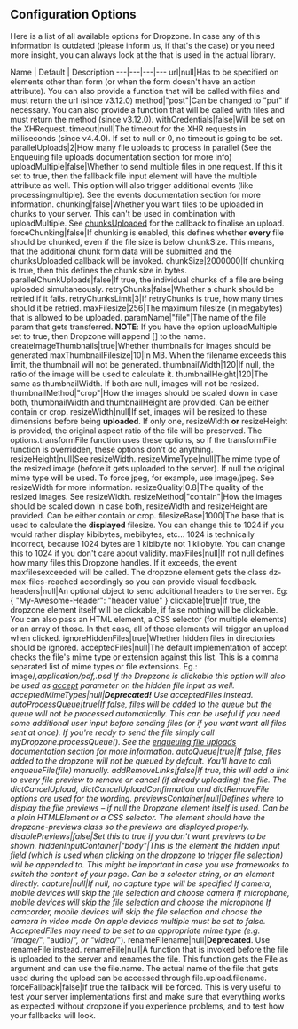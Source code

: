 
## Configuration Options


Here is a list of all available options for Dropzone. In case any of this information is outdated (please inform us, if that's the case) or you need more insight, you can always look at the
 that is used in the actual library.

Name | Default | Description
---|---|---|---
url|null|Has to be specified on elements other than form (or when the form doesn't have an action attribute). You can also provide a function that will be called with files and must return the url (since v3.12.0)
method|"post"|Can be changed to "put" if necessary. You can also provide a function that will be called with files and must return the method (since v3.12.0).
withCredentials|false|Will be set on the XHRequest.
timeout|null|The timeout for the XHR requests in milliseconds (since v4.4.0). If set to null or 0, no timeout is going to be set.
parallelUploads|2|How many file uploads to process in parallel (See the Enqueuing file uploads documentation section for more info)
uploadMultiple|false|Whether to send multiple files in one request. If this it set to true, then the fallback file input element will have the multiple attribute as well. This option will also trigger additional events (like processingmultiple). See the events documentation section for more information.
chunking|false|Whether you want files to be uploaded in chunks to your server. This can't be used in combination with uploadMultiple. See [chunksUploaded](#config-chunksUploaded) for the callback to finalise an upload.
forceChunking|false|If chunking is enabled, this defines whether **every** file should be chunked, even if the file size is below chunkSize. This means, that the additional chunk form data will be submitted and the chunksUploaded callback will be invoked.
chunkSize|2000000|If chunking is true, then this defines the chunk size in bytes.
parallelChunkUploads|false|If true, the individual chunks of a file are being uploaded simultaneously.
retryChunks|false|Whether a chunk should be retried if it fails.
retryChunksLimit|3|If retryChunks is true, how many times should it be retried.
maxFilesize|256|The maximum filesize (in megabytes) that is allowed to be uploaded.
paramName|"file"|The name of the file param that gets transferred. **NOTE**: If you have the option uploadMultiple set to true, then Dropzone will append \[\] to the name.
createImageThumbnails|true|Whether thumbnails for images should be generated
maxThumbnailFilesize|10|In MB. When the filename exceeds this limit, the thumbnail will not be generated.
thumbnailWidth|120|If null, the ratio of the image will be used to calculate it.
thumbnailHeight|120|The same as thumbnailWidth. If both are null, images will not be resized.
thumbnailMethod|"crop"|How the images should be scaled down in case both, thumbnailWidth and thumbnailHeight are provided. Can be either contain or crop.
resizeWidth|null|If set, images will be resized to these dimensions before being **uploaded**. If only one, resizeWidth **or** resizeHeight is provided, the original aspect ratio of the file will be preserved. The options.transformFile function uses these options, so if the transformFile function is overridden, these options don't do anything.
resizeHeight|null|See resizeWidth.
resizeMimeType|null|The mime type of the resized image (before it gets uploaded to the server). If null the original mime type will be used. To force jpeg, for example, use image/jpeg. See resizeWidth for more information.
resizeQuality|0.8|The quality of the resized images. See resizeWidth.
resizeMethod|"contain"|How the images should be scaled down in case both, resizeWidth and resizeHeight are provided. Can be either contain or crop.
filesizeBase|1000|The base that is used to calculate the **displayed** filesize. You can change this to 1024 if you would rather display kibibytes, mebibytes, etc... 1024 is technically incorrect, because 1024 bytes are 1 kibibyte not 1 kilobyte. You can change this to 1024 if you don't care about validity.
maxFiles|null|If not null defines how many files this Dropzone handles. If it exceeds, the event maxfilesexceeded will be called. The dropzone element gets the class dz-max-files-reached accordingly so you can provide visual feedback.
headers|null|An optional object to send additional headers to the server. Eg: { "My-Awesome-Header": "header value" }
clickable|true|If true, the dropzone element itself will be clickable, if false nothing will be clickable. You can also pass an HTML element, a CSS selector (for multiple elements) or an array of those. In that case, all of those elements will trigger an upload when clicked.
ignoreHiddenFiles|true|Whether hidden files in directories should be ignored.
acceptedFiles|null|The default implementation of accept checks the file's mime type or extension against this list. This is a comma separated list of mime types or file extensions. Eg.: image/*,application/pdf,.psd If the Dropzone is clickable this option will also be used as [accept](https://developer.mozilla.org/en-US/docs/HTML/Element/input#attr-accept) parameter on the hidden file input as well.
acceptedMimeTypes|null|**Deprecated!** Use acceptedFiles instead.
autoProcessQueue|true|If false, files will be added to the queue but the queue will not be processed automatically. This can be useful if you need some additional user input before sending files (or if you want want all files sent at once). If you're ready to send the file simply call myDropzone.processQueue(). See the [enqueuing file uploads](#enqueuing-file-uploads) documentation section for more information.
autoQueue|true|If false, files added to the dropzone will not be queued by default. You'll have to call enqueueFile(file) manually.
addRemoveLinks|false|If true, this will add a link to every file preview to remove or cancel (if already uploading) the file. The dictCancelUpload, dictCancelUploadConfirmation and dictRemoveFile options are used for the wording.
previewsContainer|null|Defines where to display the file previews – if null the Dropzone element itself is used. Can be a plain HTMLElement or a CSS selector. The element should have the dropzone-previews class so the previews are displayed properly.
disablePreviews|false|Set this to true if you don't want previews to be shown.
hiddenInputContainer|"body"|This is the element the hidden input field (which is used when clicking on the dropzone to trigger file selection) will be appended to. This might be important in case you use frameworks to switch the content of your page. Can be a selector string, or an element directly.
capture|null|If null, no capture type will be specified If camera, mobile devices will skip the file selection and choose camera If microphone, mobile devices will skip the file selection and choose the microphone If camcorder, mobile devices will skip the file selection and choose the camera in video mode On apple devices multiple must be set to false. AcceptedFiles may need to be set to an appropriate mime type (e.g. "image/*", "audio/*", or "video/*").
renameFilename|null|**Deprecated**. Use renameFile instead.
renameFile|null|A function that is invoked before the file is uploaded to the server and renames the file. This function gets the File as argument and can use the file.name. The actual name of the file that gets used during the upload can be accessed through file.upload.filename.
forceFallback|false|If true the fallback will be forced. This is very useful to test your server implementations first and make sure that everything works as expected without dropzone if you experience problems, and to test how your fallbacks will look.

